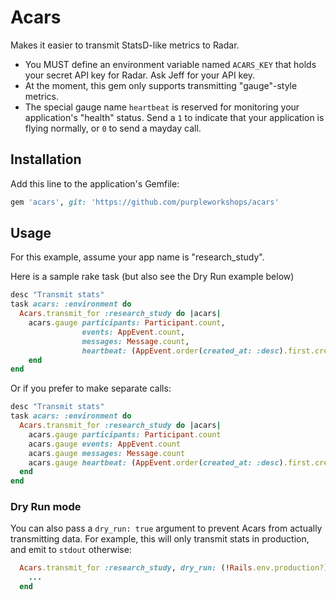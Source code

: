 # Acars

Makes it easier to transmit StatsD-like metrics to Radar.

* You MUST define an environment variable named `ACARS_KEY` that holds your secret API key for Radar.  Ask Jeff for your API key.
* At the moment, this gem only supports transmitting "gauge"-style metrics.
* The special gauge name `heartbeat` is reserved for monitoring your application's "health" status.  Send a `1` to indicate that your application is flying normally, or `0` to send a mayday call.

## Installation

Add this line to the application's Gemfile:

```ruby
gem 'acars', git: 'https://github.com/purpleworkshops/acars'
```

## Usage

For this example, assume your app name is "research_study".

Here is a sample rake task (but also see the Dry Run example below)

``` ruby
desc "Transmit stats"
task acars: :environment do
  Acars.transmit_for :research_study do |acars|
    acars.gauge participants: Participant.count,
                events: AppEvent.count,
                messages: Message.count,
                heartbeat: (AppEvent.order(created_at: :desc).first.created_at > 1.hour.ago ? 1 : 0)
    end
end
```

Or if you prefer to make separate calls:

``` ruby
desc "Transmit stats"
task acars: :environment do 
  Acars.transmit_for :research_study do |acars|
    acars.gauge participants: Participant.count
    acars.gauge events: AppEvent.count
    acars.gauge messages: Message.count
    acars.gauge heartbeat: (AppEvent.order(created_at: :desc).first.created_at > 1.hour.ago ? 1 : 0)
  end
end
```

### Dry Run mode

You can also pass a `dry_run: true` argument to prevent Acars from actually transmitting data. 
For example, this will only transmit stats in production, and emit to `stdout` otherwise:

``` ruby
  Acars.transmit_for :research_study, dry_run: (!Rails.env.production?) do |acars|
    ...
  end
```
